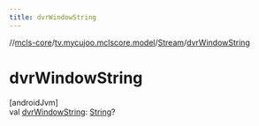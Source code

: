 ```yaml
---
title: dvrWindowString
---
```

//[mcls-core](../../../index.html)/[tv.mycujoo.mclscore.model](../index.html)/[Stream](index.html)/[dvrWindowString](dvr-window-string.html)



# dvrWindowString



[androidJvm]\
val [dvrWindowString](dvr-window-string.html): [String](https://kotlinlang.org/api/latest/jvm/stdlib/kotlin/-string/index.html)?




